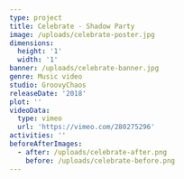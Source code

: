 ```yaml
---
type: project
title: Celebrate - Shadow Party
image: /uploads/celebrate-poster.jpg
dimensions:
  height: '1'
  width: '1'
banner: /uploads/celebrate-banner.jpg
genre: Music video
studio: GroovyChaos
releaseDate: '2018'
plot: ''
videoData:
  type: vimeo
  url: 'https://vimeo.com/280275296'
activities: ''
beforeAfterImages:
  - after: /uploads/celebrate-after.png
    before: /uploads/celebrate-before.png
---
```



